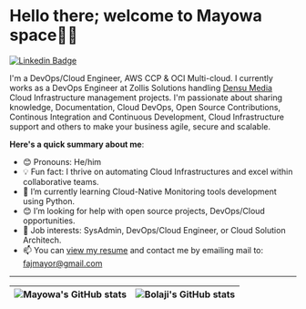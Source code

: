 # Hello there; welcome to Mayowa space👋🏾

[![Linkedin Badge](https://img.shields.io/badge/-fajmayor-blue?style=for-the-badge&logo=Linkedin&logoColor=white&link=https://www.linkedin.com/in/fajmayor)](https://www.linkedin.com/in/fajmayor) 

I'm a DevOps/Cloud Engineer, AWS CCP & OCI Multi-cloud. I currently works as a DevOps Engineer at Zollis Solutions handling [Densu Media](https://densu.com) Cloud Infrastructure management projects. I'm passionate about sharing knowledge, Documentation, Cloud DevOps, Open Source Contributions, Continous Integration and Continuous Development, Cloud Infrastructure support and others to make your business agile, secure and scalable.

**Here's a quick summary about me**:

- 😊 Pronouns: He/him
- 💡 Fun fact: I thrive on automating Cloud Infrastructures and excel within collaborative teams.
- 🌱 I’m currently learning Cloud-Native Monitoring tools development using Python.
- 😊 I’m looking for help with open source projects, DevOps/Cloud opportunities.
- 💼 Job interests: SysAdmin, DevOps/Cloud Engineer, or Cloud Solution Architech.
- 📫 You can [view my resume](#) and contact me by emailing mail to: fajmayor@gmail.com

---

| <img align="center" src="https://github-readme-stats.vercel.app/api?username=fajmayor&show_icons=true&include_all_commits=true&hide_border=true" alt="Mayowa's GitHub stats" /> | <img align="center" src="https://github-readme-stats.vercel.app/api/top-langs/?username=fajmayor&langs_count=8&layout=compact&hide_border=true" alt="Bolaji's GitHub stats" /> |
| ------------- | ------------- |

